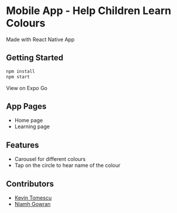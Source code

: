 # Mobile App - Help Children Learn Colours

Made with React Native App

## Getting Started

```bash 
npm install
npm start
```

View on Expo Go

## App Pages
- Home page
- Learning page

## Features
- Carousel for different colours
- Tap on the circle to hear name of the colour

## Contributors 
- [Kevin Tomescu](https://github.com/kmanjt)
- [Niamh Gowran](https://github.com/ngowran)
